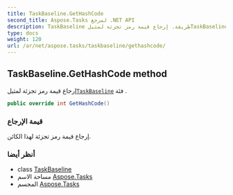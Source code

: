 ```yaml
---
title: TaskBaseline.GetHashCode
second_title: Aspose.Tasks لمرجع .NET API
description: TaskBaseline طريقة. إرجاع قيمة رمز تجزئة لمثيلTaskBaseline فئة .
type: docs
weight: 120
url: /ar/net/aspose.tasks/taskbaseline/gethashcode/
---
```

## TaskBaseline.GetHashCode method

إرجاع قيمة رمز تجزئة لمثيل[`TaskBaseline`](../) فئة .

```csharp
public override int GetHashCode()
```

### قيمة الإرجاع

إرجاع قيمة رمز تجزئة لهذا الكائن.

### أنظر أيضا

* class [TaskBaseline](../)
* مساحة الاسم [Aspose.Tasks](../../taskbaseline/)
* المجسم [Aspose.Tasks](../../../)


